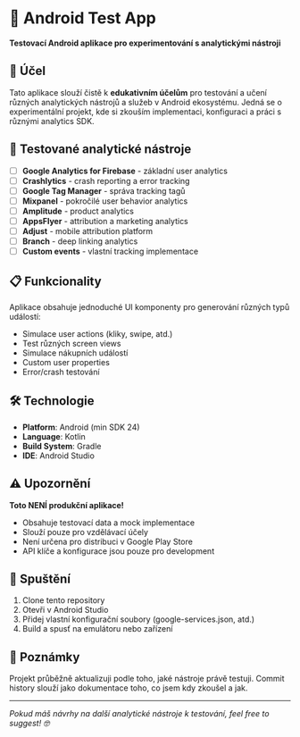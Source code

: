 # 📱 Android Test App

**Testovací Android aplikace pro experimentování s analytickými nástroji**

## 🎯 Účel

Tato aplikace slouží čistě k **edukativním účelům** pro testování a učení různých analytických nástrojů a služeb v Android ekosystému. Jedná se o experimentální projekt, kde si zkouším implementaci, konfiguraci a práci s různými analytics SDK.

## 🔧 Testované analytické nástroje

- [ ] **Google Analytics for Firebase** - základní user analytics
- [ ] **Crashlytics** - crash reporting a error tracking  
- [ ] **Google Tag Manager** - správa tracking tagů
- [ ] **Mixpanel** - pokročilé user behavior analytics
- [ ] **Amplitude** - product analytics
- [ ] **AppsFlyer** - attribution a marketing analytics
- [ ] **Adjust** - mobile attribution platform
- [ ] **Branch** - deep linking analytics
- [ ] **Custom events** - vlastní tracking implementace

## 📋 Funkcionality

Aplikace obsahuje jednoduché UI komponenty pro generování různých typů událostí:
- Simulace user actions (kliky, swipe, atd.)
- Test různých screen views
- Simulace nákupních událostí
- Custom user properties
- Error/crash testování

## 🛠️ Technologie

- **Platform**: Android (min SDK 24)
- **Language**: Kotlin
- **Build System**: Gradle
- **IDE**: Android Studio

## ⚠️ Upozornění

**Toto NENÍ produkční aplikace!** 

- Obsahuje testovací data a mock implementace
- Slouží pouze pro vzdělávací účely
- Není určena pro distribuci v Google Play Store
- API klíče a konfigurace jsou pouze pro development

## 🚀 Spuštění

1. Clone tento repository
2. Otevři v Android Studio
3. Přidej vlastní konfigurační soubory (google-services.json, atd.)
4. Build a spusť na emulátoru nebo zařízení

## 📝 Poznámky

Projekt průběžně aktualizuji podle toho, jaké nástroje právě testuji. Commit history slouží jako dokumentace toho, co jsem kdy zkoušel a jak.

---
*Pokud máš návrhy na další analytické nástroje k testování, feel free to suggest! 🤓*